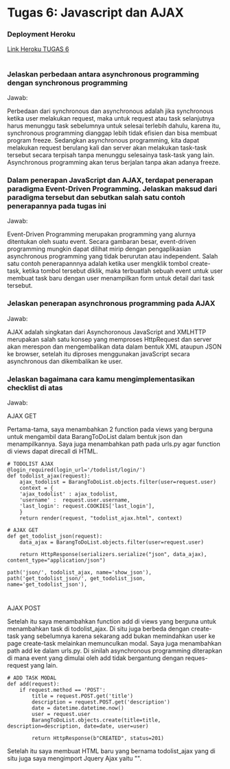 # Tugas 6: Javascript dan AJAX


### Deployment Heroku
[Link Heroku TUGAS 6](https://appcijul.herokuapp.com/todolist/json)

#

### Jelaskan perbedaan antara asynchronous programming dengan synchronous programming
Jawab:

Perbedaan dari synchronous dan asynchronous adalah jika synchronous ketika user melakukan request, maka untuk request atau task selanjutnya harus menunggu task sebelumnya untuk selesai terlebih dahulu, karena itu, synchronous programming dianggap lebih tidak efisien dan bisa membuat program freeze. Sedangkan asynchronous programming, kita dapat melakukan request berulang kali dan server akan melakukan task-task tersebut secara terpisah tanpa menunggu selesainya task-task yang lain. Asynchronous programming akan terus berjalan tanpa akan adanya freeze.

### Dalam penerapan JavaScript dan AJAX, terdapat penerapan paradigma Event-Driven Programming. Jelaskan maksud dari paradigma tersebut dan sebutkan salah satu contoh penerapannya pada tugas ini
Jawab:

Event-Driven Programming merupakan programming yang alurnya ditentukan oleh suatu event. Secara gambaran besar, event-driven programming mungkin dapat dilihat mirip dengan pengaplikasian asynchronous programming yang tidak berurutan atau independent. Salah satu contoh penerapannnya adalah ketika user mengklik tombol create-task, ketika tombol tersebut diklik, maka terbuatlah sebuah event untuk user membuat task baru dengan user menampilkan form untuk detail dari task tersebut.
### Jelaskan penerapan asynchronous programming pada AJAX
Jawab:

AJAX adalah singkatan dari Asynchoronous JavaScript and XMLHTTP merupakan salah satu konsep yang memproses HttpRequest dan server akan merespon dan mengembalikan data dalam bentuk XML ataupun JSON ke browser, setelah itu diproses menggunakan javaScript secara asynchronous dan dikembalikan ke user.

### Jelaskan bagaimana cara kamu mengimplementasikan checklist di atas
Jawab:

AJAX GET

Pertama-tama, saya menambahkan 2 function pada views yang berguna untuk mengambil data BarangToDoList dalam bentuk json dan menampilkannya. Saya juga menambahkan path pada urls.py agar function di views dapat direcall di HTML. 

```
# TODOLIST AJAX
@login_required(login_url='/todolist/login/')
def todolist_ajax(request):
    ajax_todolist = BarangToDoList.objects.filter(user=request.user)
    context = {
    'ajax_todolist' : ajax_todolist,
    'username' :  request.user.username,
    'last_login': request.COOKIES['last_login'],
    }
    return render(request, "todolist_ajax.html", context)

# AJAX GET
def get_todolist_json(request):
    data_ajax = BarangToDoList.objects.filter(user=request.user)

    return HttpResponse(serializers.serialize("json", data_ajax), content_type="application/json")

```
    path('json/', todolist_ajax, name='show_json'),
    path('get_todolist_json/', get_todolist_json, name='get_todolist_json'),
   
#

AJAX POST

Setelah itu saya menambahkan function add di views yang berguna untuk menambahkan task di todolist_ajax. Di situ juga berbeda dengan create-task yang sebelumnya karena sekarang add bukan memindahkan user ke page create-task melainkan memunculkan modal. Saya juga menambahkan path add ke dalam urls.py. Di sinilah asynchronous programming diterapkan di mana event yang dimulai oleh add tidak bergantung dengan reques-request yang lain.
```
# ADD TASK MODAL
def add(request):
    if request.method == 'POST':
        title = request.POST.get('title')
        description = request.POST.get('description')
        date = datetime.datetime.now()
        user = request.user
        BarangToDoList.objects.create(title=title, description=description, date=date, user=user)
         
        return HttpResponse(b"CREATED", status=201)

```

Setelah itu saya membuat HTML baru yang bernama todolist_ajax yang di situ juga saya mengimport Jquery Ajax yaitu "<script src="https://ajax.googleapis.com/ajax/libs/jquery/3.6.0/jquery.min.js"></script>".